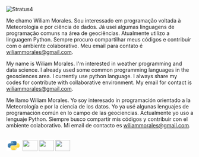 ![Stratus4](https://user-images.githubusercontent.com/80546143/155893004-265286aa-67c2-4c8a-8e18-54b1cd661855.jpg)

Me chamo Wiliam Morales. Sou interessado em programação voltada à Meteorologia e por ciência de dados.
Já usei algumas linguagens de programação comuns na área de geociências. Atualmente utilizo a linguagem Python.
Sempre procuro compartilhar meus códigos e contribuir com o ambiente colaborativo. Meu email para contato é wiliammorales@gmail.com.

My name is Wiliam Morales. I'm interested in weather programming and data science. I already used some common programming languages in the geosciences area. I currently use python language. I always share my codes for contribute with collaborative environment. My email for contact is wiliammorales@gmail.com.

Me llamo Wiliam Morales. Yo soy interesado in programación orientado a la Meteorología e por la ciencia de los datos. Yo ya usé algunas lenguajes de programación común en lo campo de las geociencias. Actualmente yo uso a lenguaje Python. Siempre busco compartir mis códigos y contribuir con el ambiente colaborativo. Mi email de contacto es wiliammorales@gmail.com.


<div style="display: inline_block"><br>
<img align="center" alt="Rafa-Python" height="30" width="40" src="https://raw.githubusercontent.com/devicons/devicon/master/icons/python/python-original.svg">
<img align="center" height="30" width="40" src="https://cdn.jsdelivr.net/gh/devicons/devicon/icons/linux/linux-original.svg">
<img align="center" height="30" width="40" src="https://cdn.jsdelivr.net/gh/devicons/devicon/icons/ubuntu/ubuntu-plain.svg"> 
<img align="center" height="30" width="40" src="https://cdn.jsdelivr.net/gh/devicons/devicon/icons/git/git-original.svg">
</div>

